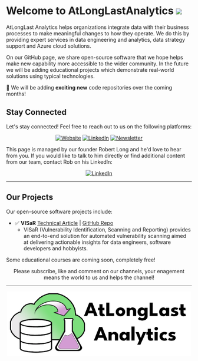 # Welcome to AtLongLastAnalytics <img src="https://media.giphy.com/media/hvRJCLFzcasrR4ia7z/giphy.gif" width="30px">

AtLongLast Analytics helps organizations integrate data with their business processes to make meaningful changes to how they operate. We do this by providing expert services in data engineering and analytics, data strategy support and Azure cloud solutions.

On our GitHub page, we share open-source software that we hope helps make new capability more accessible to the wider community. In the future we will be adding educational projects which demonstrate real-world solutions using typical technologies.

🌱 We will be adding **exciting new** code repositories over the coming months!

## Stay Connected

Let's stay connected! Feel free to reach out to us on the following platforms:

<div align="center">

[![Website](https://img.shields.io/badge/Website-000000?style=for-the-badge&logo=google-chrome&logoColor=white)](https:/www.atlonglastanalytics.com)
[![LinkedIn](https://img.shields.io/badge/LinkedIn-0077B5?style=for-the-badge&logo=linkedin&logoColor=white)](https://www.linkedin.com/company/atlonglastanalytics)
[![Newsletter](https://img.shields.io/badge/Newsletter-FF5722?style=for-the-badge&logo=substack&logoColor=white)](https://atlonglastanalytics.substack.com/)

</div>

This page is managed by our founder Robert Long and he'd love to hear from you. If you would like to talk to him directly or find additional content from our team, contact Rob on his LinkedIn:

<div align="center">

[![LinkedIn](https://img.shields.io/badge/LinkedIn-0077B5?style=for-the-badge&logo=linkedin&logoColor=white)](https://linkedin.com/in/robert-s-long)
</div>

---

## Our Projects
Our open-source software projects include:

- ✅ **VISaR**
  [Technical Article](comingsoon) | 
  [GitHub Repo](https://github.com/AtLongLastAnalytics/visar)
  - VISaR (Vulnerability Identification, Scanning and Reporting) provides an end-to-end solution for automated vulnerability scanning aimed at delivering actionable insights for data engineers, software developers and hobbyists.

Some educational courses are coming soon, completely free! 

<div align="center">
Please subscribe, like and comment on our channels, your enagement means the world to us and helps the channel!
</div>

---

<div align="center">

<img src="images/atlonglastanalytics-logo_rectangle.png" alt="AtLongLast Analytics Logo" width="500" />

</div>
